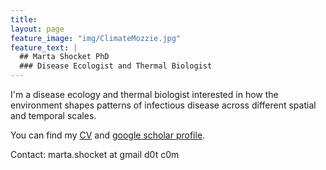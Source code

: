 ```yaml
---
title: 
layout: page
feature_image: "img/ClimateMozzie.jpg"
feature_text: |
  ## Marta Shocket PhD
  ### Disease Ecologist and Thermal Biologist
---
```


I'm a disease ecology and thermal biologist interested in how the environment shapes patterns of infectious disease across different spatial and temporal scales. 

You can find my [CV](https://mshocket.github.io/MartaShocketCV2022.pdf) and [google scholar profile](https://scholar.google.com/citations?user=ibd-mm0AAAAJ&hl=en&oi=ao).

Contact: marta.shocket at gmail d0t c0m
